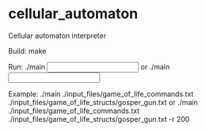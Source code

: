 # cellular_automaton
Сellular automaton interpreter

Build: make

Run: ./main <command file> <input states file>
or   ./main <command file> <input states file> <flag> <milliseconds>

Example: ./main ./input_files/game_of_life_commands.txt ./input_files/game_of_life_structs/gosper_gun.txt
or       ./main ./input_files/game_of_life_commands.txt ./input_files/game_of_life_structs/gosper_gun.txt -r 200
